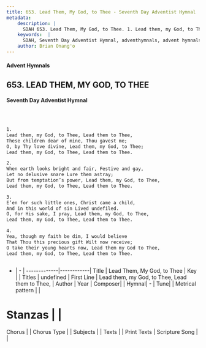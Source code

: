 ```yaml
---
title: 653. Lead Them, My God, to Thee - Seventh Day Adventist Hymnal
metadata:
    description: |
      SDAH 653. Lead Them, My God, to Thee. 1. Lead them, my God, to Thee, Lead them to Thee, These children dear of mine, Thou gavest me; O, by Thy love divine, Lead them, my God, to Thee; Lead them, my God, to Thee, Lead them to Thee.
    keywords:  |
      SDAH, Seventh Day Adventist Hymnal, adventhymnals, advent hymnals, Lead Them, My God, to Thee, Lead them, my God, to Thee, Lead them to Thee, 
    author: Brian Onang'o
---
```


#### Advent Hymnals
## 653. LEAD THEM, MY GOD, TO THEE
#### Seventh Day Adventist Hymnal

```txt



1.
Lead them, my God, to Thee, Lead them to Thee,
These children dear of mine, Thou gavest me;
O, by Thy love divine, Lead them, my God, to Thee;
Lead them, my God, to Thee, Lead them to Thee.

2.
When earth looks bright and fair, Festive and gay,
Let no delusive snare Lure them astray;
But from temptation’s power, Lead them, my God, to Thee,
Lead them, my God, to Thee, Lead them to Thee.

3.
E’en for such little ones, Christ came a child,
And in this world of sin Lived undefiled.
O, for His sake, I pray, Lead them, my God, to Thee,
Lead them, my God, to Thee, Lead them to Thee.

4.
Yea, though my faith be dim, I would believe
That Thou this precious gift Wilt now receive;
O take their young hearts now, Lead them my God to Thee,
Lead them, my God, to Thee, Lead them to Thee.



```

- |   -  |
-------------|------------|
Title | Lead Them, My God, to Thee |
Key |  |
Titles | undefined |
First Line | Lead them, my God, to Thee, Lead them to Thee, |
Author | 
Year | 
Composer|  |
Hymnal|  - |
Tune|  |
Metrical pattern | |
# Stanzas |  |
Chorus |  |
Chorus Type |  |
Subjects |  |
Texts |  |
Print Texts | 
Scripture Song |  |
  
